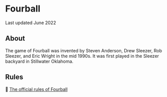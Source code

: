 # Fourball
Last updated June 2022

## About
The game of Fourball was invented by Steven Anderson, Drew Sleezer, Rob Sleezer, and Eric Wright in the mid 1990s.  It was first played in the Sleezer backyard in Stillwater Oklahoma.

## Rules

📕 [The official rules of Fourball](https://github.com/ericwright/fourball/blob/main/Fourball.md)
